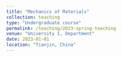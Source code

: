 ```yaml
---
title: "Mechanics of Materials"
collection: teaching
type: "Undergraduate course"
permalink: /teaching/2023-spring-teaching
venue: "University 1, Department"
date: 2023-01-01
location: "Tianjin, China"
---
```


<!--This is a description of a teaching experience. You can use markdown like any other post.

Heading 1
======

Heading 2
======

Heading 3
======-->

